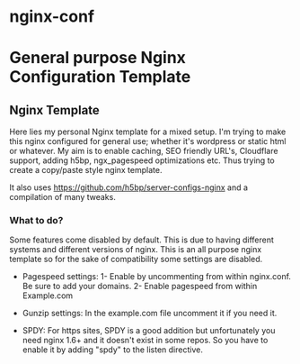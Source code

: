 nginx-conf
==========
# General purpose Nginx Configuration Template

## Nginx Template
Here lies my personal Nginx template for a mixed setup.
I'm trying to make this nginx configured for general use; whether it's wordpress or static html or whatever.
My aim is to enable caching, SEO friendly URL's, Cloudflare support, adding h5bp, ngx_pagespeed optimizations etc. Thus trying to create a copy/paste style nginx template.


It also uses https://github.com/h5bp/server-configs-nginx and a compilation of many tweaks.




### What to do?
Some features come disabled by default. This is due to having different systems and different versions of nginx.
This is an all purpose nginx template so for the sake of compatibility some settings are disabled.

* Pagespeed settings: 1- Enable by uncommenting from within nginx.conf. Be sure to add your domains.  2- Enable pagespeed from within Example.com

* Gunzip settings: In the example.com file uncomment it if you need it.

* SPDY: For https sites, SPDY is a good addition but unfortunately you need nginx 1.6+ and it doesn't exist in some repos. So you have to enable it by adding "spdy" to the listen directive.
